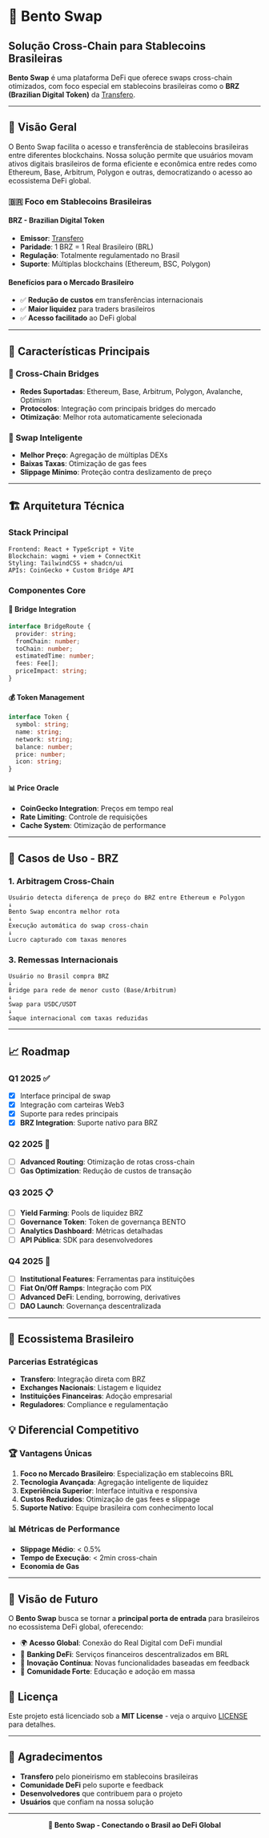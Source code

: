 # 🍱 Bento Swap

## Solução Cross-Chain para Stablecoins Brasileiras

**Bento Swap** é uma plataforma DeFi que oferece swaps cross-chain otimizados, com foco especial em stablecoins brasileiras como o **BRZ (Brazilian Digital Token)** da [Transfero](https://transfero.com/stablecoins/brz/).

---

## 🎯 Visão Geral

O Bento Swap facilita o acesso e transferência de stablecoins brasileiras entre diferentes blockchains. Nossa solução permite que usuários movam ativos digitais brasileiros de forma eficiente e econômica entre redes como Ethereum, Base, Arbitrum, Polygon e outras, democratizando o acesso ao ecossistema DeFi global.

### 🇧🇷 Foco em Stablecoins Brasileiras

#### **BRZ - Brazilian Digital Token**

- **Emissor**: [Transfero](https://transfero.com/stablecoins/brz/)
- **Paridade**: 1 BRZ = 1 Real Brasileiro (BRL)
- **Regulação**: Totalmente regulamentado no Brasil
- **Suporte**: Múltiplas blockchains (Ethereum, BSC, Polygon)

#### **Benefícios para o Mercado Brasileiro**

- ✅ **Redução de custos** em transferências internacionais
- ✅ **Maior liquidez** para traders brasileiros
- ✅ **Acesso facilitado** ao DeFi global

---

## 🚀 Características Principais

### 🌉 Cross-Chain Bridges

- **Redes Suportadas**: Ethereum, Base, Arbitrum, Polygon, Avalanche, Optimism
- **Protocolos**: Integração com principais bridges do mercado
- **Otimização**: Melhor rota automaticamente selecionada

### 💱 Swap Inteligente

- **Melhor Preço**: Agregação de múltiplas DEXs
- **Baixas Taxas**: Otimização de gas fees
- **Slippage Mínimo**: Proteção contra deslizamento de preço

---

## 🏗️ Arquitetura Técnica

### Stack Principal

```
Frontend: React + TypeScript + Vite
Blockchain: wagmi + viem + ConnectKit
Styling: TailwindCSS + shadcn/ui
APIs: CoinGecko + Custom Bridge API
```

### Componentes Core

#### 🔗 Bridge Integration

```typescript
interface BridgeRoute {
  provider: string;
  fromChain: number;
  toChain: number;
  estimatedTime: number;
  fees: Fee[];
  priceImpact: string;
}
```

#### 💰 Token Management

```typescript
interface Token {
  symbol: string;
  name: string;
  network: string;
  balance: number;
  price: number;
  icon: string;
}
```

#### 📊 Price Oracle

- **CoinGecko Integration**: Preços em tempo real
- **Rate Limiting**: Controle de requisições
- **Cache System**: Otimização de performance

---

## 🌟 Casos de Uso - BRZ

### 1. **Arbitragem Cross-Chain**

```
Usuário detecta diferença de preço do BRZ entre Ethereum e Polygon
↓
Bento Swap encontra melhor rota
↓
Execução automática do swap cross-chain
↓
Lucro capturado com taxas menores
```

### 3. **Remessas Internacionais**

```
Usuário no Brasil compra BRZ
↓
Bridge para rede de menor custo (Base/Arbitrum)
↓
Swap para USDC/USDT
↓
Saque internacional com taxas reduzidas
```

---

## 📈 Roadmap

### Q1 2025 ✅

- [x] Interface principal de swap
- [x] Integração com carteiras Web3
- [x] Suporte para redes principais
- [x] **BRZ Integration**: Suporte nativo para BRZ

### Q2 2025 🚧

- [ ] **Advanced Routing**: Otimização de rotas cross-chain
- [ ] **Gas Optimization**: Redução de custos de transação

### Q3 2025 📋

- [ ] **Yield Farming**: Pools de liquidez BRZ
- [ ] **Governance Token**: Token de governança BENTO
- [ ] **Analytics Dashboard**: Métricas detalhadas
- [ ] **API Pública**: SDK para desenvolvedores

### Q4 2025 🔮

- [ ] **Institutional Features**: Ferramentas para instituições
- [ ] **Fiat On/Off Ramps**: Integração com PIX
- [ ] **Advanced DeFi**: Lending, borrowing, derivatives
- [ ] **DAO Launch**: Governança descentralizada

---

## 🤝 Ecossistema Brasileiro

### Parcerias Estratégicas

- **Transfero**: Integração direta com BRZ
- **Exchanges Nacionais**: Listagem e liquidez
- **Instituições Financeiras**: Adoção empresarial
- **Reguladores**: Compliance e regulamentação

## 💡 Diferencial Competitivo

### 🏆 Vantagens Únicas

1. **Foco no Mercado Brasileiro**: Especialização em stablecoins BRL
2. **Tecnologia Avançada**: Agregação inteligente de liquidez
3. **Experiência Superior**: Interface intuitiva e responsiva
4. **Custos Reduzidos**: Otimização de gas fees e slippage
5. **Suporte Nativo**: Equipe brasileira com conhecimento local

### 📊 Métricas de Performance

- **Slippage Médio**: < 0.5%
- **Tempo de Execução**: < 2min cross-chain
- **Economia de Gas**

---

## 🔮 Visão de Futuro

O **Bento Swap** busca se tornar a **principal porta de entrada** para brasileiros no ecossistema DeFi global, oferecendo:

- 🌍 **Acesso Global**: Conexão do Real Digital com DeFi mundial
- 🏦 **Banking DeFi**: Serviços financeiros descentralizados em BRL
- 🚀 **Inovação Contínua**: Novas funcionalidades baseadas em feedback
- 🤝 **Comunidade Forte**: Educação e adoção em massa

## 📄 Licença

Este projeto está licenciado sob a **MIT License** - veja o arquivo [LICENSE](LICENSE) para detalhes.

---

## 🙏 Agradecimentos

- **Transfero** pelo pioneirismo em stablecoins brasileiras
- **Comunidade DeFi** pelo suporte e feedback
- **Desenvolvedores** que contribuem para o projeto
- **Usuários** que confiam na nossa solução

---

<div align="center">

**🍱 Bento Swap - Conectando o Brasil ao DeFi Global**

</div>
